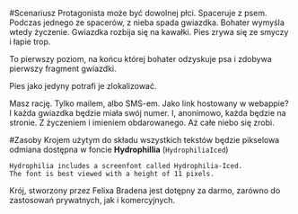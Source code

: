 #Scenariusz
Protagonista może być dowolnej płci. Spaceruje z psem. Podczas jednego ze spacerów, z nieba spada gwiazdka. Bohater wymyśla wtedy życzenie. Gwiazdka rozbija się na kawałki. Pies zrywa się ze smyczy i łapie trop.

To pierwszy poziom, na końcu której bohater odzyskuje psa i zdobywa pierwszy fragment gwiazdki.
 
Pies jako jedyny potrafi je zlokalizować.


Masz rację.
Tylko mailem, albo SMS-em. Jako link hostowany w webappie?
I każda gwiazdka będzie miała swój numer.
I, anonimowo, każda będzie na stronie.
Z życzeniem i imieniem obdarowanego.
Aż całe niebo się zrobi.

#Zasoby
Krojem użytym do składu wszystkich tekstów będzie pikselowa odmiana dostępna w foncie **Hydrophillia** (`HydrophiliaIced`)

	Hydrophilia includes a screenfont called Hydrophilia-Iced.
	The font is best viewed with a height of 11 pixels.
	
Krój, stworzony przez Felixa Bradena jest dotępny za darmo, zarówno do zastosowań prywatnych, jak i komercyjnych.